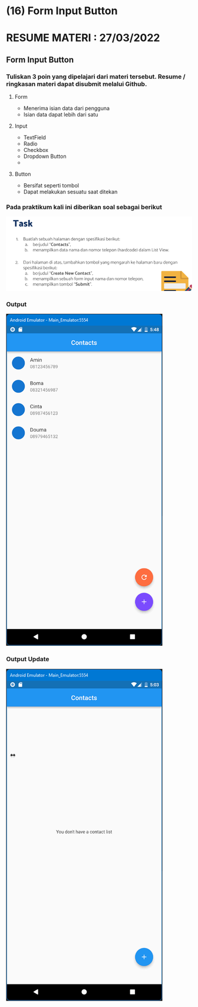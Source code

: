 # (16) Form Input Button

# RESUME MATERI : 27/03/2022

## Form Input Button

### Tuliskan 3 poin yang dipelajari dari materi tersebut. Resume / ringkasan materi dapat disubmit melalui Github.

1. Form
   - Menerima isian data dari pengguna
   - Isian data dapat lebih dari satu

2. Input
   - TextField
   - Radio
   - Checkbox
   - Dropdown Button
   - 

3. Button
   - Bersifat seperti tombol
   - Dapat melakukan sesuatu saat ditekan
    

### Pada praktikum kali ini diberikan soal sebagai berikut

![Soal](/16_Form%20Input%20Button/screenshots/soal16.png)


### Output
![Soal](/16_Form%20Input%20Button/screenshots/DemoApp.gif)

### Output Update
![Soal](/16_Form%20Input%20Button/screenshots/DemoApp2.gif)



